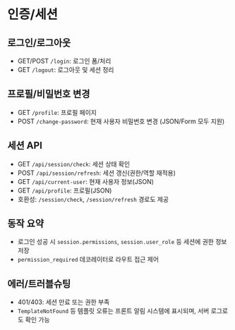 # 인증/세션

## 로그인/로그아웃
- GET/POST `/login`: 로그인 폼/처리
- GET `/logout`: 로그아웃 및 세션 정리

## 프로필/비밀번호 변경
- GET `/profile`: 프로필 페이지
- POST `/change-password`: 현재 사용자 비밀번호 변경 (JSON/Form 모두 지원)

## 세션 API
- GET `/api/session/check`: 세션 상태 확인
- POST `/api/session/refresh`: 세션 갱신(권한/역할 재적용)
- GET `/api/current-user`: 현재 사용자 정보(JSON)
- GET `/api/profile`: 프로필(JSON)
- 호환성: `/session/check`, `/session/refresh` 경로도 제공

## 동작 요약
- 로그인 성공 시 `session.permissions`, `session.user_role` 등 세션에 권한 정보 저장
- `permission_required` 데코레이터로 라우트 접근 제어

## 에러/트러블슈팅
- 401/403: 세션 만료 또는 권한 부족
- `TemplateNotFound` 등 템플릿 오류는 프론트 알림 시스템에 표시되며, 서버 로그로도 확인 가능

